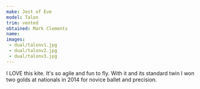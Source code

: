 ```yaml
---
make: Jest of Eve
model: Talon
trim: vented
obtained: Mark Clements
name:
images:
 - dual/talonv1.jpg
 - dual/talonv2.jpg
 - dual/talonv3.jpg
---
```


I LOVE this kite.
It's so agile and fun to fly.
With it and its standard twin I won two golds at nationals in 2014 for novice ballet and precision.
